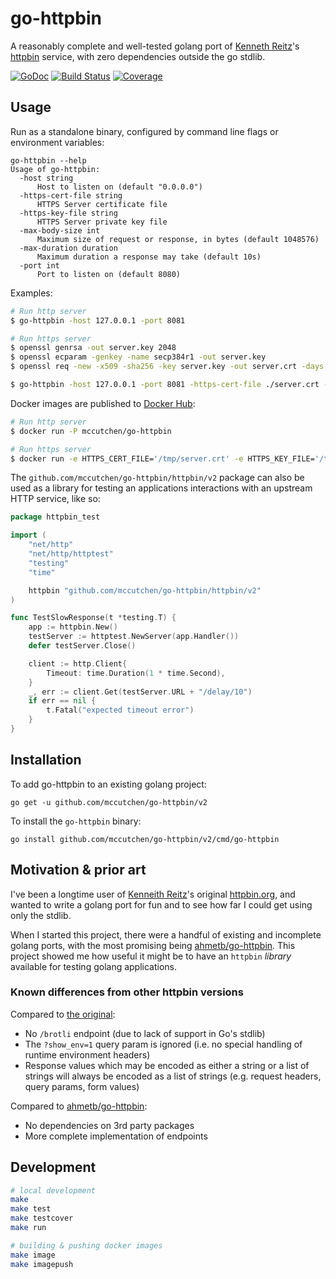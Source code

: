 # go-httpbin

A reasonably complete and well-tested golang port of [Kenneth Reitz][kr]'s
[httpbin][httpbin-org] service, with zero dependencies outside the go stdlib.

[![GoDoc](https://godoc.org/github.com/mccutchen/go-httpbin?status.svg)](https://godoc.org/github.com/mccutchen/go-httpbin)
[![Build Status](https://travis-ci.org/mccutchen/go-httpbin.svg?branch=master)](http://travis-ci.org/mccutchen/go-httpbin)
[![Coverage](https://codecov.io/gh/mccutchen/go-httpbin/branch/master/graph/badge.svg)](https://codecov.io/gh/mccutchen/go-httpbin)


## Usage

Run as a standalone binary, configured by command line flags or environment
variables:

```
go-httpbin --help
Usage of go-httpbin:
  -host string
      Host to listen on (default "0.0.0.0")
  -https-cert-file string
      HTTPS Server certificate file
  -https-key-file string
      HTTPS Server private key file
  -max-body-size int
      Maximum size of request or response, in bytes (default 1048576)
  -max-duration duration
      Maximum duration a response may take (default 10s)
  -port int
      Port to listen on (default 8080)
```

Examples:

```bash
# Run http server
$ go-httpbin -host 127.0.0.1 -port 8081

# Run https server
$ openssl genrsa -out server.key 2048
$ openssl ecparam -genkey -name secp384r1 -out server.key
$ openssl req -new -x509 -sha256 -key server.key -out server.crt -days 3650

$ go-httpbin -host 127.0.0.1 -port 8081 -https-cert-file ./server.crt -https-key-file ./server.key
```

Docker images are published to [Docker Hub][docker-hub]:

```bash
# Run http server
$ docker run -P mccutchen/go-httpbin

# Run https server
$ docker run -e HTTPS_CERT_FILE='/tmp/server.crt' -e HTTPS_KEY_FILE='/tmp/server.key' -p 8080:8080 -v /tmp:/tmp mccutchen/go-httpbin
```

The `github.com/mccutchen/go-httpbin/httpbin/v2` package can also be used as a
library for testing an applications interactions with an upstream HTTP service,
like so:

```go
package httpbin_test

import (
    "net/http"
    "net/http/httptest"
    "testing"
    "time"

    httpbin "github.com/mccutchen/go-httpbin/httpbin/v2"
)

func TestSlowResponse(t *testing.T) {
    app := httpbin.New()
    testServer := httptest.NewServer(app.Handler())
    defer testServer.Close()

    client := http.Client{
        Timeout: time.Duration(1 * time.Second),
    }
    _, err := client.Get(testServer.URL + "/delay/10")
    if err == nil {
        t.Fatal("expected timeout error")
    }
}
```


## Installation

To add go-httpbin to an existing golang project:

```
go get -u github.com/mccutchen/go-httpbin/v2
```

To install the `go-httpbin` binary:

```
go install github.com/mccutchen/go-httpbin/v2/cmd/go-httpbin
```


## Motivation & prior art

I've been a longtime user of [Kenneith Reitz][kr]'s original
[httpbin.org][httpbin-org], and wanted to write a golang port for fun and to
see how far I could get using only the stdlib.

When I started this project, there were a handful of existing and incomplete
golang ports, with the most promising being [ahmetb/go-httpbin][ahmet]. This
project showed me how useful it might be to have an `httpbin` _library_
available for testing golang applications.

### Known differences from other httpbin versions

Compared to [the original][httpbin-org]:
 - No `/brotli` endpoint (due to lack of support in Go's stdlib)
 - The `?show_env=1` query param is ignored (i.e. no special handling of
   runtime environment headers)
 - Response values which may be encoded as either a string or a list of strings
   will always be encoded as a list of strings (e.g. request headers, query
   params, form values)

Compared to [ahmetb/go-httpbin][ahmet]:
 - No dependencies on 3rd party packages
 - More complete implementation of endpoints


## Development

```bash
# local development
make
make test
make testcover
make run

# building & pushing docker images
make image
make imagepush
```

[kr]: https://github.com/kennethreitz
[httpbin-org]: https://httpbin.org/
[httpbin-repo]: https://github.com/kennethreitz/httpbin
[ahmet]: https://github.com/ahmetb/go-httpbin
[docker-hub]: https://hub.docker.com/r/mccutchen/go-httpbin/
